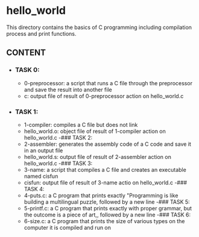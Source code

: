 # hello_world

This directory contains the basics of C programming including compilation process and print functions.

## CONTENT
- ### TASK 0:
   - 0-preprocessor: a script that runs a C file through the preprocessor and save the result into another file
   - c: output file of result of 0-preprocessor action on hello_world.c
- ### TASK 1:
   - 1-compiler: compiles a C file but does not link
   - hello_world.o: object file of result of 1-compiler action on hello_world.c
-### TASK 2:
   - 2-assembler: generates the assembly code of a C code and save it in an output file
   - hello_world.s: output file of result of 2-assembler action on hello_world.c
 -### TASK 3:
   - 3-name: a script that compiles a C file and creates an executable named cisfun
   - cisfun: output file of result of 3-name actio on hello_world.c
 -### TASK 4: 
   - 4-puts.c: a C program that prints exactly "Programming is like building a multilingual puzzle, followed by a new line
 -### TASK 5:
   - 5-printf.c: a C program that prints exactly with proper grammar, but the outcome is a piece of art,, followed by a new line
 -### TASK 6:
   - 6-size.c: a C program that prints the size of various types on the computer it is compiled and run on
   
